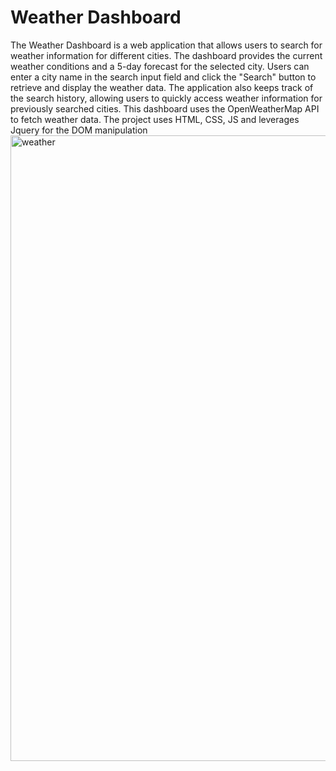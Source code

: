 <h1>Weather Dashboard</h1>
The Weather Dashboard is a web application that allows users to search for weather information for different cities. The dashboard provides the current weather conditions and a 5-day forecast for the selected city. Users can enter a city name in the search input field and click the "Search" button to retrieve and display the weather data. The application also keeps track of the search history, allowing users to quickly access weather information for previously searched cities.
This dashboard uses the OpenWeatherMap API to fetch weather data. The project uses HTML, CSS, JS and leverages Jquery for the DOM manipulation
<img width="1001" alt="weather" src="https://github.com/danielriosg/module6-weather-dashboard/assets/115953862/96735b35-14a0-46e0-bdee-2ea607db6307">
